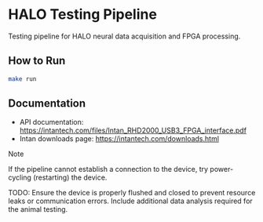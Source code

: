 # HALO Testing Pipeline

Testing pipeline for HALO neural data acquisition and FPGA processing.

## How to Run

```bash
make run
```

## Documentation

- API documentation: https://intantech.com/files/Intan_RHD2000_USB3_FPGA_interface.pdf
- Intan downloads page: https://intantech.com/downloads.html

> [!NOTE] 
> If the pipeline cannot establish a connection to the device, try power-cycling (restarting) the device.

TODO: Ensure the device is properly flushed and closed to prevent resource leaks or communication errors.
Include additional data analysis required for the animal testing.
